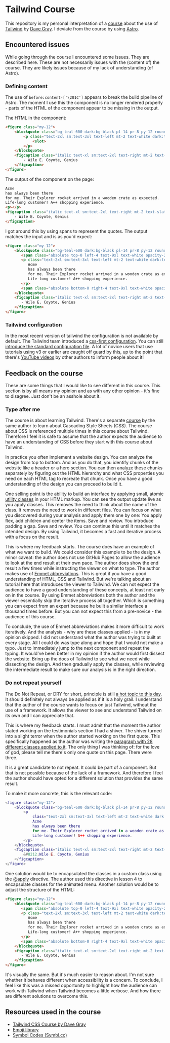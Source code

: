 # Tailwind Course

This repository is my personal interpretation of a [course](https://www.youtube.com/watch?v=lCxcTsOHrjo) about the use of [Tailwind](https://tailwindcss.com/) by [Dave Gray](https://yesdavidgray.com/). I deviate from the course by using [Astro](https://astro.build/).

## Encountered issues

While going through the course I encountered some issues. They are described here. These are not necessarily issues with the (content of) the course. They are likely issues because of my lack of understanding (of Astro).

### Defining content

The use of `before:content-['\201C']` appears to break the build pipeline of Astro. The moment I use this the component is no longer rendered properly - parts of the HTML of the component appear to be missing in the output. 

The HTML in the component:

```html
<figure class="my-12">
    <blockquote class="bg-teal-600 dark:bg-black pl-14 pr-8 py-12 rounded-3xl relative">
        <p class="text-2xl sm:text-3xl text-left mt-2 text-white dark:text-slate-400 before:content-['\201C'] before:font-serif before:absolute before:top-0 before:left-0 before:text-9xl before:text-white before:opacity-25 before:transform before:translate-x-2 before:translate-y-2 after:content-['\201D'] after:font-serif after:absolute after:-bottom-20 after:right-0 after:text-9xl after:text-white after:opacity-25 after:transform after:-translate-x-2 after:-translate-y-2">
            <slot>
        </p>
    </blockquote>
    <figcaption class="italic text-xl sm:text-2xl text-right mt-2 text-slate-500 dark:text-slate-400">
        - Wile E. Coyote, Genius
    </figcaption>
</figure>
```

The output of the component on the page:

```html
Acme
has always been there
for me. Their Explorer rocket arrived in a wooden crate as expected.
Life-long customer! A++ shopping experience.
<p></p>
<figcaption class="italic text-xl sm:text-2xl text-right mt-2 text-slate-500 dark:text-slate-400">
    - Wile E. Coyote, Genius
</figcaption>
```

I got around this by using spans to represent the quotes. The output matches the input and is as you'd expect:

```html
<figure class="my-12">
    <blockquote class="bg-teal-600 dark:bg-black pl-14 pr-8 py-12 rounded-3xl relative">
       <span class="absolute top-0 left-4 text-9xl text-white opacity-25 font-serif transform translate-x-2 translate-y-2">“</span> 
       <p class="text-2xl sm:text-3xl text-left mt-2 text-white dark:text-slate-400"> 
          Acme
          has always been there
          for me. Their Explorer rocket arrived in a wooden crate as expected.
          Life-long customer! A++ shopping experience.
       </p>
       <span class="absolute bottom-0 right-4 text-9xl text-white opacity-25 font-serif transform -translate-x-2 translate-y-16">”</span> 
    </blockquote>
    <figcaption class="italic text-xl sm:text-2xl text-right mt-2 text-slate-500 dark:text-slate-400">
       - Wile E. Coyote, Genius 
    </figcaption>
</figure>
```

### Tailwind configuration

In the most recent version of tailwind the configuration is not available by default. The Tailwind team introduced a [css-first configuration](https://tailwindcss.com/blog/tailwindcss-v4#css-first-configuration). You can still [introduce the standard configuration file](https://github.com/tailwindlabs/tailwindcss/discussions/17168#discussioncomment-12734594). A lot of novice users that use tutorials using v3 or earlier are caught off guard by this, up to the point that there's [YouTube videos](https://www.youtube.com/watch?v=bupetqS1SMU) by other authors to inform people about it!

## Feedback on the course

These are some things that I would like to see different in this course. This section is by all means my opinion and as with any other opinion - it's fine to disagree. Just don't be an asshole about it.

### Type after me

The course is about learning Tailwind. There's a separate [course](https://www.youtube.com/playlist?list=PL0Zuz27SZ-6Mx9fd9elt80G1bPcySmWit) by the same author to learn about Cascading Style Sheets (CSS). The course about CSS is referenced multiple times in this course about Tailwind. Therefore I feel it is safe to assume that the author expects the audience to have an understanding of CSS before they start with this course about Tailwind.

In practice you often implement a website design. You can analyze the design from top to bottom. And as you do that, you identify chunks of the website like a header or a hero section. You can then analyze these chunks separately by figuring out the HTML hierarchy and what CSS properties you need on each HTML tag to recreate that chunk. Once you have a good understanding of the design you can proceed to build it.

One selling point is the ability to build an interface by applying small, atomic [utility classes](https://tailwindcss.com/docs/styling-with-utility-classes) in your HTML markup. You can see the output update live as you apply classes. This removes the need to think about the name of the class. It removes the need to work in different files. You can focus on what you discovered during your analysis and apply them one by one: You apply flex, add children and center the items. Save and review. You introduce padding a gap. Save and review. You can continue this until it matches the intended design. By using Tailwind, it becomes a fast and iterative process with a focus on the result.

This is where my feedback starts. The course does have an example of what we want to build. We could consider this example to be the design. A minor caveat: the author does not use GitHub Pages to allow the audience to look at the end result at their own pace. The author does show the end result a few times while instructing the viewer on what to type. The author makes use of [Emmet abbreviations](https://docs.emmet.io/abbreviations/). This is great if you have a good understanding of HTML, CSS and Tailwind. But we're talking about an tutorial here that introduces the viewer to Tailwind. We can not expect the audience to have a good understanding of these concepts, at least not early on in the course. By using Emmet abbreviations both the author and the viewer essentially skip the iterative process all together. Which is something you can expect from an expert because he built a similar interface a thousand times before. But you can not expect this from a pre-novice - the audience of this course.

To conclude, the use of Emmet abbreviations makes it more difficult to work iteratively. And the analysis - why are these classes applied - is in my opinion skipped. I did not understand what the author was trying to built at every stage. All I could do was type along and hope that I would not make a typo. Just to immediately jump to the next component and repeat the typing. It would've been better in my opinion if the author would first dissect the website. Bring up the docs of Tailwind to see what we need while dissecting the design. And then gradually apply the classes, while reviewing the intermediate result to make sure our analysis is in the right direction.

### Do not repeat yourself

The Do Not Repeat, or DRY for short, principle is still [a hot topic to this day](https://thevaluable.dev/dry-principle-cost-benefit-example/). It should definitely not always be applied as if it is a holy grail. I understand that the author of the course wants to focus on just Tailwind, without the use of a framework. It allows the viewer to see and understand Tailwind on its own and I can appreciate that.

This is where my feedback starts. I must admit that the moment the author stated working on the testimonials section I had a shiver. The shiver turned into a slight terror when the author started working on the first quote. This specifically happened as the author was writing the [paragraph with 28 different classes applied to it](https://github.com/gitdagray/tailwind-css-course/blob/main/lesson03/build/index.html#L940). The only thing I was thinking of: for the love of god, please tell me there's only one quote on this page. There were three.

It is a great candidate to not repeat. It could be part of a component. But that is not possible because of the lack of a framework. And therefore I feel the author should have opted for a different solution that provides the same result.

To make it more concrete, this is the relevant code:

```lua
<figure class="my-12">
    <blockquote class="bg-teal-600 dark:bg-black pl-14 pr-8 py-12 rounded-3xl relative">
        <p
            class="text-2xl sm:text-3xl text-left mt-2 text-white dark:text-slate-400 before:content-['\201C'] before:font-serif before:absolute before:top-0 before:left-0 before:text-9xl before:text-white before:opacity-25 before:transform before:translate-x-2 before:translate-y-2 after:content-['\201D'] after:font-serif after:absolute after:-bottom-20 after:right-0 after:text-9xl after:text-white after:opacity-25 after:transform after:-translate-x-2 after:-translate-y-2">
            Acme
            has always been there
            for me. Their Explorer rocket arrived in a wooden crate as expected.
            Life-long customer! A++ shopping experience.
        </p>
    </blockquote>
    <figcaption class="italic text-xl sm:text-2xl text-right mt-2 text-slate-500 dark:text-slate-400">
        &#8212;Wile E. Coyote, Genius
    </figcaption>
</figure>
```

One solution would be to encapsulated the classes in a custom class using the [@apply](https://tailwindcss.com/docs/functions-and-directives#apply-directive) directive. The author used this directive in lesson 4 to encapsulate classes for the animated menu. Another solution would be to adjust the structure of the HTML:

```html
<figure class="my-12">
    <blockquote class="bg-teal-600 dark:bg-black pl-14 pr-8 py-12 rounded-3xl relative">
       <span class="absolute top-0 left-4 text-9xl text-white opacity-25 font-serif transform translate-x-2 translate-y-2">“</span> 
       <p class="text-2xl sm:text-3xl text-left mt-2 text-white dark:text-slate-400"> 
          Acme
          has always been there
          for me. Their Explorer rocket arrived in a wooden crate as expected.
          Life-long customer! A++ shopping experience.
       </p>
       <span class="absolute bottom-0 right-4 text-9xl text-white opacity-25 font-serif transform -translate-x-2 translate-y-16">”</span> 
    </blockquote>
    <figcaption class="italic text-xl sm:text-2xl text-right mt-2 text-slate-500 dark:text-slate-400">
       - Wile E. Coyote, Genius 
    </figcaption>
</figure>
```

It's visually the same. But it's much easier to reason about. I'm not sure whether it behaves different when accessibility is a concern. To conclude, I feel like this was a missed opportunity to highlight how the audience can work with Tailwind when Tailwind becomes a little verbose. And how there are different solutions to overcome this.

## Resources used in the course

- [Tailwind CSS Course by Dave Gray](https://www.youtube.com/watch?v=lCxcTsOHrjo)
- [Emoji library ](https://emojipedia.org)
- [Symbol Codes (Symbl.cc)](https://symbl.cc/)
